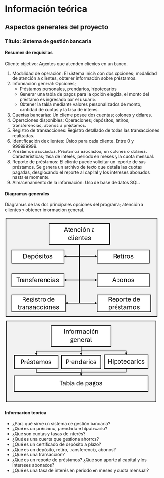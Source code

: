 # Información teórica


## Aspectos generales del proyecto

### Título: Sistema de gestión bancaria

#### Resumen de requisitos

Cliente objetivo: Agentes que atienden clientes en un banco.

1.	Modalidad de operación: El sistema inicia con dos opciones; modalidad de atención a clientes, obtener información sobre préstamos.
2.	Información general: Opciones; 
    -	Préstamos personales, prendarios, hipotecarios. 
    -	Generar una tabla de pagos para la opción elegida, el monto del préstamo es ingresado por el usuario. 
    -	Obtener la tabla mediante valores personalizados de monto, cantidad de cuotas y la tasa de interés.
3.	Cuentas bancarias: Un cliente posee dos cuentas; colones y dólares.
4.	Operaciones disponibles: Operaciones; depósitos, retiros, transferencias, abonos a préstamos.
5.	Registro de transacciones: Registro detallado de todas las transacciones realizadas.
6.	Identificación de clientes: Único para cada cliente. Entre 0 y 999999999.
7.	Préstamos asociados: Préstamos asociados, en colones o dólares. Características; tasa de interés, periodo en meses y la cuota mensual.
8.	Reporte de préstamos: El cliente puede solicitar un reporte de sus préstamos. Se genera un archivo de texto que detalla las cuotas pagadas, desglosando el reporte al capital y los intereses abonados hasta el momento.
9.	Almacenamiento de la información: Uso de base de datos SQL.

#### Diagramas generales

Diagramas de las dos principales opciones del programa; atención a clientes y obtener información general.

<img src="Images/AtencionClientes.png" alt="AtencionClientes" width="500"/>

<img src="Images/InfoGeneral.png" alt="InfoGeneral" width="500"/>


#### Informacion teorica

- ¿Para qué sirve un sistema de gestión bancaria?
- ¿Qué es un préstamo, prendario e hipotecario?
- ¿Qué son cuotas y tasas de interés?
- ¿Qué es una cuenta que gestiona ahorros?
- ¿Qué es un certificado de depósito a plazo?
- ¿Qué es un depósito, retiro, transferencia, abonos?
- ¿Qué es una transacción?
- ¿Qué es un reporte de préstamos? ¿Qué son aporte al capital y los intereses abonados?
- ¿Qué es una tasa de interés en periodo en meses y cuota mensual?
